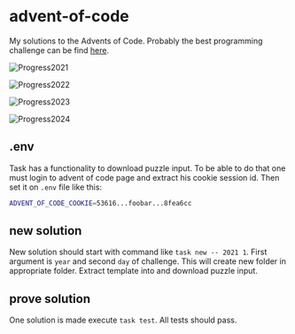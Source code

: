 # advent-of-code

My solutions to the Advents of Code. Probably the best programming challenge can be find [here](https://adventofcode.com/).

![Progress2021](https://progress-bar.xyz/11/?scale=25&title=2021%2011/25&width=120)

![Progress2022](https://progress-bar.xyz/11/?scale=25&title=2022%2011/25&width=120)

![Progress2023](https://progress-bar.xyz/4/?scale=25&title=2023%2004/25&width=120)

![Progress2024](https://progress-bar.xyz/10/?scale=25&title=2024%2010/25&width=120)

## .env

Task has a functionality to download puzzle input. To be able to do that one must login to advent of code page and extract his cookie session id. Then set it on `.env` file like this:

```bash
ADVENT_OF_CODE_COOKIE=53616...foobar...8fea6cc
```

## new solution

New solution should start with command like `task new -- 2021 1`. First argument is `year` and second `day` of challenge. This will create new folder in appropriate folder. Extract template into and download puzzle input.

## prove solution

One solution is made execute `task test`. All tests should pass.
